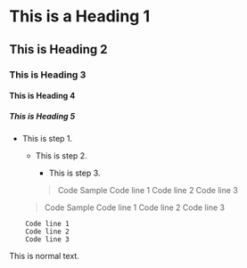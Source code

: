 # This is a Heading 1

## This is Heading 2

### This is Heading 3

#### This is Heading 4

##### This is Heading 5


- This is step 1.   
  - This is step 2.
     - This is step 3.

    >Code Sample
    Code line 1
    Code line 2
    Code line 3

  >Code Sample
    Code line 1
    Code line 2
    Code line 3
    
```Code Sample
    Code line 1
    Code line 2
    Code line 3
```

This is normal text.
